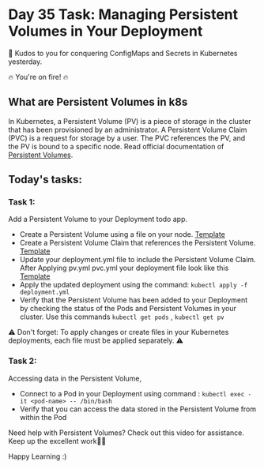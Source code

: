 # Day 35 Task: Managing Persistent Volumes in Your Deployment
🙌 Kudos to you for conquering ConfigMaps and Secrets in Kubernetes yesterday.

🔥 You're on fire! 🔥

## What are Persistent Volumes in k8s
In Kubernetes, a Persistent Volume (PV) is a piece of storage in the cluster that has been provisioned by an administrator. A Persistent Volume Claim (PVC) is a request for storage by a user. The PVC references the PV, and the PV is bound to a specific node. Read official documentation of [Persistent Volumes](https://kubernetes.io/docs/concepts/storage/persistent-volumes/). 

## Today's tasks:
### Task 1:
Add a Persistent Volume to your Deployment todo app.
- Create a Persistent Volume using a file on your node. [Template]()
- Create a Persistent Volume Claim that references the Persistent Volume. [Template]()
- Update your deployment.yml file to include the Persistent Volume Claim. After Applying pv.yml pvc.yml your deployment file look like this [Template]()
- Apply the updated deployment using the command: `kubectl apply -f deployment.yml`
- Verify that the Persistent Volume has been added to your Deployment by checking the status of the Pods and Persistent Volumes in your cluster. Use this commands `kubectl get pods` ,
`kubectl get pv`

⚠️ Don't forget: To apply changes or create files in your Kubernetes deployments, each file must be applied separately. ⚠️

### Task 2:
Accessing data in the Persistent Volume,
- Connect to a Pod in your Deployment using command : `kubectl exec -it <pod-name> -- /bin/bash
`
- Verify that you can access the data stored in the Persistent Volume from within the Pod

Need help with Persistent Volumes? Check out this video for assistance.
Keep up the excellent work🙌💥

Happy Learning :)

